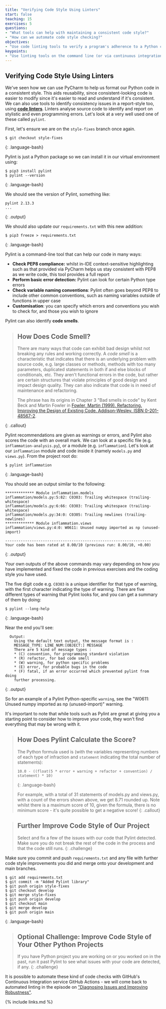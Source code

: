 ```yaml
---
title: "Verifying Code Style Using Linters"
start: false
teaching: 15
exercises: 5
questions:
- "What tools can help with maintaining a consistent code style?"
- "How can we automate code style checking?"
objectives:
- "Use code linting tools to verify a program's adherence to a Python coding style convention."
keypoints:
- "Use linting tools on the command line (or via continuous integration) to automatically check your code style."
---
```


## Verifying Code Style Using Linters

We've seen how we can use PyCharm to help us format our Python code in a consistent style. 
This aids reusability, since consistent-looking code is easier to modify since it's easier to read and understand 
if it's consistent. We can also use tools to identify consistency issues in a report-style too, 
using [**code linters**](https://en.wikipedia.org/wiki/Lint_%28software%29). 
Linters analyse source code to identify and report on stylistic and even programming errors. Let's look at a very well 
used one of these called `pylint`.

First, let's ensure we are on the `style-fixes` branch once again.

~~~
$ git checkout style-fixes
~~~
{: .language-bash}

Pylint is just a Python package so we can install it in our virtual environment using:

~~~
$ pip3 install pylint
$ pylint --version
~~~
{: .language-bash}

We should see the version of Pylint, something like:

~~~
pylint 2.13.3
...
~~~
{: .output}

We should also update our `requirements.txt` with this new addition:

~~~
$ pip3 freeze > requirements.txt
~~~
{: .language-bash}

Pylint is a command-line tool that can help our code in many ways:

- **Check PEP8 compliance:** whilst in-IDE context-sensitive highlighting such as that provided via PyCharm helps us stay consistent with PEP8 as we write code, this tool provides a full report
- **Perform basic error detection:** Pylint can look for certain Python type errors
- **Check variable naming conventions**: Pylint often goes beyond PEP8 to include other common conventions, such as naming variables outside of functions in upper case
- **Customisation**: you can specify which errors and conventions you wish to check for, and those you wish to ignore

Pylint can also identify **code smells**.

> ## How Does Code Smell?
>
> There are many ways that code can exhibit bad design whilst not breaking any rules and working correctly. A *code smell* is a characteristic that indicates that there is an underlying problem with source code, e.g. large classes or methods, methods with too many parameters, duplicated statements in both if and else blocks of conditionals, etc. They aren't functional errors in the code, but rather are certain structures that violate principles of good design and impact design quality. They can also indicate that code is in need of maintenance and refactoring.
>
> The phrase has its origins in Chapter 3 "Bad smells in code" by Kent Beck and Martin Fowler in [Fowler, Martin (1999). Refactoring. Improving the Design of Existing Code. Addison-Wesley. ISBN 0-201-48567-2](https://www.amazon.com/Refactoring-Improving-Design-Existing-Code/dp/0201485672/).
>
{: .callout}

Pylint recommendations are given as warnings or errors, and Pylint also scores the code with an overall mark. 
We can look at a specific file (e.g. `inflammation-analysis.py`), or a module 
(e.g. `inflammation`). Let's look at our `inflammation` module and code inside it (namely `models.py` and `views.py`). 
From the project root do:

~~~
$ pylint inflammation
~~~
{: .language-bash}

You should see an output similar to the following:

~~~
************* Module inflammation.models
inflammation/models.py:5:82: C0303: Trailing whitespace (trailing-whitespace)
inflammation/models.py:6:66: C0303: Trailing whitespace (trailing-whitespace)
inflammation/models.py:34:0: C0305: Trailing newlines (trailing-newlines)
************* Module inflammation.views
inflammation/views.py:4:0: W0611: Unused numpy imported as np (unused-import)

------------------------------------------------------------------
Your code has been rated at 8.00/10 (previous run: 8.00/10, +0.00)
~~~
{: .output}

Your own outputs of the above commands may vary depending on how you have implemented and fixed the code in 
previous exercises and the coding style you have used. 

The five digit code e.g. `C0303` is a unique identifier for that type of warning, with the first character indicating 
the type of warning. There are five different types of warning that Pylint looks for, and you can get a summary of 
them by doing:

~~~
$ pylint --long-help
~~~
{: .language-bash}

Near the end you'll see:

~~~
  Output:
    Using the default text output, the message format is :
    MESSAGE_TYPE: LINE_NUM:[OBJECT:] MESSAGE
    There are 5 kind of message types :
    * (C) convention, for programming standard violation
    * (R) refactor, for bad code smell
    * (W) warning, for python specific problems
    * (E) error, for probable bugs in the code
    * (F) fatal, if an error occurred which prevented pylint from doing
    further processing.
~~~
{: .output}

So for an example of a Pylint Python-specific `warning`, see the "W0611: Unused numpy imported 
as np (unused-import)" warning.

It's important to note that while tools such as Pylint are great at giving you a starting point to consider how to 
improve your code, they won't find everything that may be wrong with it.

> ## How Does Pylint Calculate the Score?
>
> The Python formula used is (with the variables representing numbers of each type of infraction and `statement` indicating the total number of statements):
>
> ~~~
> 10.0 - ((float(5 * error + warning + refactor + convention) / statement) * 10)
> ~~~
> {: .language-bash}
>
> For example, with a total of 31 statements of models.py and views.py, with a count of the errors shown above, we get 8.71 rounded up. Note whilst there is a maximum score of 10, given the formula, there is no minimum score - it's quite possible to get a negative score!
{: .callout}

> ## Further Improve Code Style of Our Project
> Select and fix a few of the issues with our code that Pylint detected. Make sure you do not break the rest of the 
> code in the process and that the code still runs.
{: .challenge}

Make sure you commit and push `requirements.txt` and any file with further code style improvements you did and 
merge onto your development and main branches.
~~~
$ git add requirements.txt
$ git commit -m "Added Pylint library"
$ git push origin style-fixes
$ git checkout develop
$ git merge style-fixes
$ git push origin develop
$ git checkout main
$ git merge develop
$ git push origin main
~~~
{: .language-bash}

> ## Optional Challenge: Improve Code Style of Your Other Python Projects
> If you have Python project you are working on or you worked on in the past, run it past Pylint to see what issues
> with your code are detected, if any.
{: .challenge}

It is possible to automate these kind of code checks with GitHub's Continuous Integration service GitHub Actions - 
we will come back to automated linting in the episode on ["Diagnosing Issues and Improving Robustness"](../24-diagnosing-issues-improving-robustness/index.html).

{% include links.md %}
